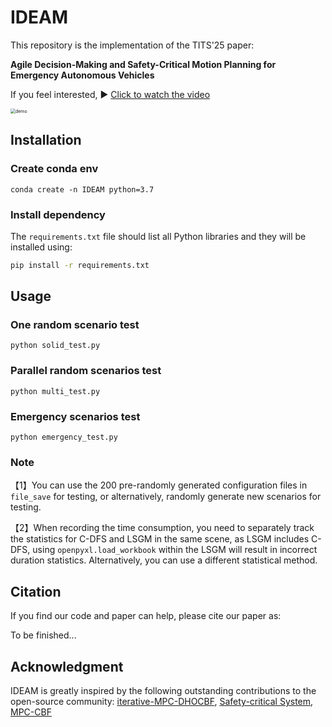 # IDEAM

This repository is the implementation of the TITS'25 paper:

**Agile Decision-Making and Safety-Critical Motion Planning for Emergency Autonomous Vehicles**

If you feel interested, ▶️ [Click to watch the video](https://www.youtube.com/watch?v=873BZoQSf-Q)

<img src="assets\demo.gif" alt="demo" style="zoom:50%;" />

## Installation

### Create conda env

```shell
conda create -n IDEAM python=3.7
```

### Install dependency

The `requirements.txt` file should list all Python libraries and they will be installed using:

```bash
pip install -r requirements.txt
```



## Usage

### **One random scenario test** 

```shell
python solid_test.py
```

### **Parallel random scenarios test** 

```shell
python multi_test.py
```

### Emergency scenarios test

```shell
python emergency_test.py
```

### Note

【1】You can use the 200 pre-randomly generated configuration files in `file_save` for testing, or alternatively, randomly generate new scenarios for testing.

【2】When recording the time consumption, you need to separately track the statistics for C-DFS and LSGM in the same scene, as LSGM includes C-DFS, using `openpyxl.load_workbook` within the LSGM will result in incorrect duration statistics. Alternatively, you can use a different statistical method.

## Citation

If you find our code and paper can help, please cite our paper as:

To be finished...

## Acknowledgment

IDEAM is greatly inspired by the following outstanding contributions to the open-source community: [iterative-MPC-DHOCBF](https://github.com/ShockLeo/Iterative-MPC-DHOCBF.git), [Safety-critical System](https://github.com/YimingShu-teay/Safety-critical-Decision-making-and-Control.git), [MPC-CBF](https://github.com/HybridRobotics/MPC-CBF.git)

